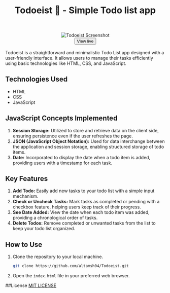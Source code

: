<div align='center'>
  <h1>Todoeist 🚀 - Simple Todo list app </h1>
</div>
<br>
<div align='center'>
  <br>
  <img src="https://github.com/altamsh04/Todoeist/assets/84860267/28a10001-780b-4b2d-8eb2-da59b390dfee" alt="Todoeist Screenshot">
  <br>
  <a href="https://altamsh04.github.io/Todoeist/" target="_blank">
    <button>View live</button>
  </a>
</div>

<br>
Todoeist is a straightforward and minimalistic Todo List app designed with a user-friendly interface. It allows users to manage their tasks efficiently using basic technologies like HTML, CSS, and JavaScript.

## Technologies Used
- HTML
- CSS
- JavaScript

## JavaScript Concepts Implemented
1. **Session Storage:** Utilized to store and retrieve data on the client side, ensuring persistence even if the user refreshes the page.
2. **JSON (JavaScript Object Notation):** Used for data interchange between the application and session storage, enabling structured storage of todo items.
3. **Date:** Incorporated to display the date when a todo item is added, providing users with a timestamp for each task.

## Key Features
1. **Add Todo:** Easily add new tasks to your todo list with a simple input mechanism.
2. **Check or Uncheck Tasks:** Mark tasks as completed or pending with a checkbox feature, helping users keep track of their progress.
3. **See Date Added:** View the date when each todo item was added, providing a chronological order of tasks.
4. **Delete Todos:** Remove completed or unwanted tasks from the list to keep your todo list organized.

## How to Use
1. Clone the repository to your local machine.
   ```bash
   git clone https://github.com/altamsh04/Todoeist.git
   ```
2. Open the `index.html` file in your preferred web browser.

##License
[MIT LICENSE](LICENSE)
